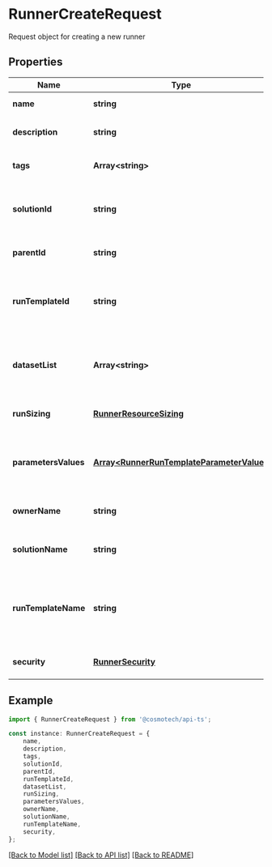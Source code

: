 # RunnerCreateRequest

Request object for creating a new runner

## Properties

Name | Type | Description | Notes
------------ | ------------- | ------------- | -------------
**name** | **string** | the Runner name | [default to undefined]
**description** | **string** | the Runner description | [optional] [default to undefined]
**tags** | **Array&lt;string&gt;** | the list of tags | [optional] [default to undefined]
**solutionId** | **string** | the Solution Id associated with this Runner | [readonly] [default to undefined]
**parentId** | **string** | the Runner parent id | [optional] [default to undefined]
**runTemplateId** | **string** | the Solution Run Template Id associated with this Runner | [default to undefined]
**datasetList** | **Array&lt;string&gt;** | the list of Dataset Id associated to this Runner Run Template | [optional] [default to undefined]
**runSizing** | [**RunnerResourceSizing**](RunnerResourceSizing.md) |  | [optional] [default to undefined]
**parametersValues** | [**Array&lt;RunnerRunTemplateParameterValue&gt;**](RunnerRunTemplateParameterValue.md) | the list of Solution Run Template parameters values | [optional] [default to undefined]
**ownerName** | **string** | the name of the owner | [readonly] [default to undefined]
**solutionName** | **string** | the Solution name | [optional] [readonly] [default to undefined]
**runTemplateName** | **string** | the Solution Run Template name associated with this Runner | [optional] [readonly] [default to undefined]
**security** | [**RunnerSecurity**](RunnerSecurity.md) |  | [optional] [default to undefined]

## Example

```typescript
import { RunnerCreateRequest } from '@cosmotech/api-ts';

const instance: RunnerCreateRequest = {
    name,
    description,
    tags,
    solutionId,
    parentId,
    runTemplateId,
    datasetList,
    runSizing,
    parametersValues,
    ownerName,
    solutionName,
    runTemplateName,
    security,
};
```

[[Back to Model list]](../README.md#documentation-for-models) [[Back to API list]](../README.md#documentation-for-api-endpoints) [[Back to README]](../README.md)
